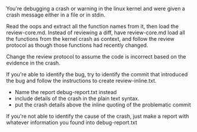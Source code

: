 You're debugging a crash or warning in the linux kernel and were given a crash
message either in a file or in stdin.

Read the oops and extract all the function names from it, then load the
review-core.md.  Instead of reviewing a diff, have review-core.md load all the
functions from the kernel crash as context, and follow the review protocol as
though those functions had recently changed.

Change the review protocol to assume the code is incorrect based on the evidence
in the crash.

If you're able to identify the bug, try to identify the commit that introduced
the bug and follow the instructions to create review-inline.txt.
- Name the report debug-report.txt instead
- include details of the crash in the plain text syntax.
- put the crash details above the inline quoting of the problematic commit

If you're not able to identify the cause of the crash, just make a report
with whatever information you found into debug-report.txt

